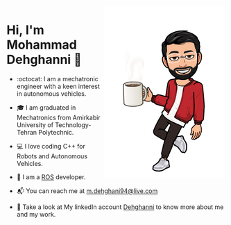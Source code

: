 <img align="right" src="https://github.com/anuditverma/anuditverma/blob/master/Anudit-Coffee.png" alt="Anudit's Avatar with a Coffee Mug"/>

# Hi, I'm Mohammad Dehghanni 👋

- :octocat: I am a mechatronic engineer with a keen interest in autonomous vehicles.

- :mortar_board: I am graduated in Mechatronics from Amirkabir University of Technology-Tehran Polytechnic.

- :computer: I love coding C++ for Robots and Autonomous Vehicles. 

- :robot: I am a <a target="_blank" href="https://www.ros.org">ROS</a> developer.  

- :mailbox_with_mail: You can reach me at <a target="_blank" href="mailto:m.dehghani94@live.com">m.dehghani94@live.com</a>

- :rocket: Take a look at My linkedIn account <a target="_blank" href="https://www.linkedin.com/in/dehghanni">Dehghanni</a> to know more about me and my work. 
